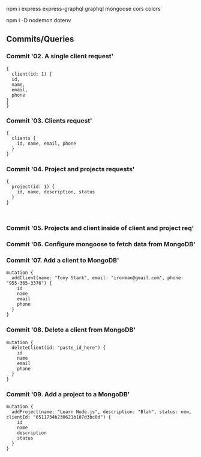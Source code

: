 npm i express express-graphql graphql mongoose cors colors

npm i -D nodemon dotenv

## Commits/Queries

### Commit '02. A single client request'
```
{
  client(id: 1) {
  id,
  name,
  email,
  phone
}
}
```

### Commit '03. Clients request'
```
{
  clients {
    id, name, email, phone
  }
}
```

### Commit '04. Project and projects requests'
```
{
  project(id: 1) {
    id, name, description, status
  }
}
```
```
 
```

### Commit '05. Projects and client inside of client and project req'

### Commit '06. Configure mongoose to fetch data from MongoDB'

### Commit '07. Add a client to MongoDB'

```
mutation {
  addClient(name: "Tony Stark", email: "ironman@gmail.com", phone: "955-365-3376") {
    id
    name
    email
    phone
  }
}
```

### Commit '08. Delete a client from MongoDB'

```
mutation {
  deleteClient(id: "paste_id_here") {
    id
    name
    email
    phone
  }
}
```

### Commit '09. Add a project to a MongoDB'

```
mutation {
  addProject(name: "Learn Node.js", description: "Blah", status: new, clientId: "6511734b230621b107d3bc0d") {
    id
    name
    description
    status
  }
}
```